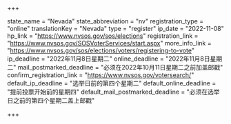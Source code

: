 +++

state_name = "Nevada"
state_abbreviation = "nv"
registration_type = "online"
translationKey = "Nevada"
type = "register"
ip_date = "2022-11-08"
hp_link = "https://www.nvsos.gov/sos/elections"
registration_link = "https://www.nvsos.gov/SOSVoterServices/start.aspx"
more_info_link = "https://www.nvsos.gov/sos/elections/voters/registering-to-vote"
ip_deadline = "2022年11月8日星期二"
online_deadline = "2022年11月8日星期二"
mail_postmarked_deadline = "必须在2022年10月11日星期二之前加盖邮戳"
confirm_registration_link = "https://www.nvsos.gov/votersearch/"
default_ip_deadline = "选举日前的第四个星期二"
default_online_deadline = "提前投票开始前的星期四"
default_mail_postmarked_deadline = "必须在选举日之前的第四个星期二盖上邮戳"

+++